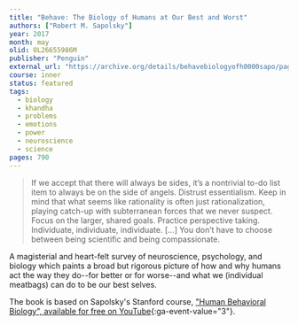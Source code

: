 ```yaml
---
title: "Behave: The Biology of Humans at Our Best and Worst"
authors: ["Robert M. Sapolsky"]
year: 2017
month: may
olid: OL26655986M
publisher: "Penguin"
external_url: "https://archive.org/details/behavebiologyofh0000sapo/page/n4/mode/1up"
course: inner
status: featured
tags:
  - biology
  - khandha
  - problems
  - emotions
  - power
  - neuroscience
  - science
pages: 790
---
```


> If we accept that there will always be sides, it’s a nontrivial to-do list item to always be on the side of angels. Distrust essentialism. Keep in mind that what seems like rationality is often just rationalization, playing catch-up with subterranean forces that we never suspect. Focus on the larger, shared goals. Practice perspective taking. Individuate, individuate, individuate. [...] You don’t have to choose between being scientific and being compassionate.

A magisterial and heart-felt survey of neuroscience, psychology, and biology which paints a broad but rigorous picture of how and why humans act the way they do--for better or for worse--and what we (individual meatbags) can do to be our best selves.

The book is based on Sapolsky's Stanford course, ["Human Behavioral Biology", available for free on YouTube](https://youtube.com/playlist?list=PL848F2368C90DDC3D){:ga-event-value="3"}.

